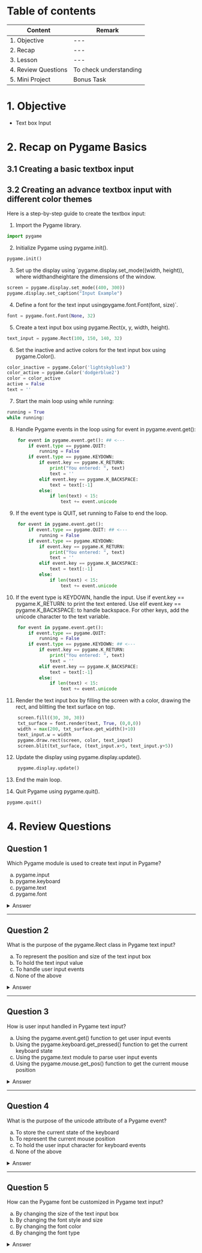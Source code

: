 # Table of contents

| Content             | Remark                 |
| ------------------- | ---------------------- |
| 1. Objective        | ---                    |
| 2. Recap            | ---                    |
| 3. Lesson           | ---                    |
| 4. Review Questions | To check understanding |
| 5. Mini Project     | Bonus Task             |

# 1. Objective

- Text box Input

# 2. Recap on Pygame Basics

## 3.1 Creating a basic textbox input

## 3.2 Creating an advance textbox input with different color themes

Here is a step-by-step guide to create the textbox input:

1. Import the Pygame library.

```python
import pygame
```

2. Initialize Pygame using pygame.init().

```python
pygame.init()
```

3. Set up the display using `pygame.display.set_mode((width, height)), where widthandheightare the dimensions of the window.

```python
screen = pygame.display.set_mode((400, 300))
pygame.display.set_caption("Input Example")
```

4. Define a font for the text input usingpygame.font.Font(font, size)`.

```python
font = pygame.font.Font(None, 32)
```

5. Create a text input box using pygame.Rect(x, y, width, height).

```python
text_input = pygame.Rect(100, 150, 140, 32)
```

6. Set the inactive and active colors for the text input box using pygame.Color().

```python
color_inactive = pygame.Color('lightskyblue3')
color_active = pygame.Color('dodgerblue2')
color = color_active
active = False
text = ''
```

7. Start the main loop using while running:

```python
running = True
while running:
```

8. Handle Pygame events in the loop using for event in pygame.event.get():

```python
    for event in pygame.event.get(): ## <---
        if event.type == pygame.QUIT:
            running = False
        if event.type == pygame.KEYDOWN:
            if event.key == pygame.K_RETURN:
                print("You entered: ", text)
                text = ''
            elif event.key == pygame.K_BACKSPACE:
                text = text[:-1]
            else:
                if len(text) < 15:
                    text += event.unicode
```

9. If the event type is QUIT, set running to False to end the loop.

```python
    for event in pygame.event.get():
        if event.type == pygame.QUIT: ## <---
            running = False
        if event.type == pygame.KEYDOWN:
            if event.key == pygame.K_RETURN:
                print("You entered: ", text)
                text = ''
            elif event.key == pygame.K_BACKSPACE:
                text = text[:-1]
            else:
                if len(text) < 15:
                    text += event.unicode
```

10. If the event type is KEYDOWN, handle the input. Use if event.key == pygame.K_RETURN: to print the text entered. Use elif event.key == pygame.K_BACKSPACE: to handle backspace. For other keys, add the unicode character to the text variable.

```python
    for event in pygame.event.get():
        if event.type == pygame.QUIT:
            running = False
        if event.type == pygame.KEYDOWN: ## <---
            if event.key == pygame.K_RETURN:
                print("You entered: ", text)
                text = ''
            elif event.key == pygame.K_BACKSPACE:
                text = text[:-1]
            else:
                if len(text) < 15:
                    text += event.unicode
```

11. Render the text input box by filling the screen with a color, drawing the rect, and blitting the text surface on top.

```python
    screen.fill((30, 30, 30))
    txt_surface = font.render(text, True, (0,0,0))
    width = max(200, txt_surface.get_width()+10)
    text_input.w = width
    pygame.draw.rect(screen, color, text_input)
    screen.blit(txt_surface, (text_input.x+5, text_input.y+5))
```

12. Update the display using pygame.display.update().

```python
    pygame.display.update()
```

13. End the main loop.

14. Quit Pygame using pygame.quit().

```python
pygame.quit()
```

# 4. Review Questions

## Question 1

Which Pygame module is used to create text input in Pygame?

<ol type="a">
<li>pygame.input
<li>pygame.keyboard
<li>pygame.text
<li>pygame.font
</ol>

<details>
  <summary>Answer</summary> D) pygame.font

Explanation: The pygame.font module is used to create and manipulate fonts in Pygame, including rendering text to surfaces.

</details>

---

## Question 2

What is the purpose of the pygame.Rect class in Pygame text input?

<ol type="a">
<li>To represent the position and size of the text input box
<li>To hold the text input value
<li>To handle user input events
<li>None of the above
</ol>

<details>
  <summary>Answer</summary> A) To represent the position and size of the text input box

Explanation: The pygame.Rect class in Pygame is used to represent a rectangular area, including its position and size. It is often used in Pygame text input to define the position and size of the text input box on the screen.

</details>

---

## Question 3

How is user input handled in Pygame text input?

<ol type="a">
<li>Using the pygame.event.get() function to get user input events
<li>Using the pygame.keyboard.get_pressed() function to get the current keyboard state
<li>Using the pygame.text module to parse user input events
<li>Using the pygame.mouse.get_pos() function to get the current mouse position
</ol>

<details>
  <summary>Answer</summary> A) Using the pygame.event.get() function to get user input events

Explanation: In Pygame text input, user input is typically handled using the pygame.event.get() function to get all the events that have occurred since the last loop iteration. This allows the program to detect and respond to user input events, such as key presses or mouse clicks.

</details>

---

## Question 4

What is the purpose of the unicode attribute of a Pygame event?

<ol type="a">
<li>To store the current state of the keyboard
<li>To represent the current mouse position
<li>To hold the user input character for keyboard events
<li>None of the above
</ol>

<details>
  <summary>Answer</summary> C) To hold the user input character for keyboard events

Explanation: The unicode attribute of a Pygame event is used to hold the Unicode value of a character for keyboard events. This allows the program to capture and process the user's input text.

</details>

---

## Question 5

How can the Pygame font be customized in Pygame text input?

<ol type="a">
<li>By changing the size of the text input box
<li>By changing the font style and size
<li>By changing the font color
<li>By changing the font type
</ol>

<details>
  <summary>Answer</summary> B) By changing the font style and size

Explanation: The Pygame font can be customized in Pygame text input by changing the font style and size using the pygame.font.Font() function. This allows the program to display the input text in different styles and sizes.

# 5. Mini Project - Creating a login page
